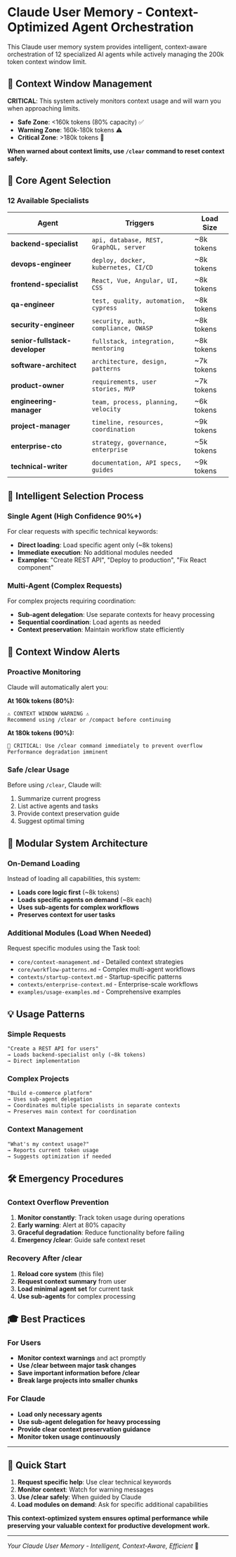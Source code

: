 # Claude User Memory - Context-Optimized Agent Orchestration

This Claude user memory system provides intelligent, context-aware orchestration of 12 specialized AI agents while actively managing the 200k token context window limit.

## 🧠 Context Window Management

**CRITICAL**: This system actively monitors context usage and will warn you when approaching limits.

- **Safe Zone**: <160k tokens (80% capacity) ✅
- **Warning Zone**: 160k-180k tokens ⚠️  
- **Critical Zone**: >180k tokens 🚨

**When warned about context limits, use `/clear` command to reset context safely.**

## 🚀 Core Agent Selection

### 12 Available Specialists
| Agent | Triggers | Load Size |
|-------|----------|-----------|
| **backend-specialist** | `api, database, REST, GraphQL, server` | ~8k tokens |
| **devops-engineer** | `deploy, docker, kubernetes, CI/CD` | ~8k tokens |
| **frontend-specialist** | `React, Vue, Angular, UI, CSS` | ~8k tokens |
| **qa-engineer** | `test, quality, automation, cypress` | ~8k tokens |
| **security-engineer** | `security, auth, compliance, OWASP` | ~8k tokens |
| **senior-fullstack-developer** | `fullstack, integration, mentoring` | ~8k tokens |
| **software-architect** | `architecture, design, patterns` | ~7k tokens |
| **product-owner** | `requirements, user stories, MVP` | ~7k tokens |
| **engineering-manager** | `team, process, planning, velocity` | ~6k tokens |
| **project-manager** | `timeline, resources, coordination` | ~9k tokens |
| **enterprise-cto** | `strategy, governance, enterprise` | ~5k tokens |
| **technical-writer** | `documentation, API specs, guides` | ~9k tokens |

## 🎯 Intelligent Selection Process

### Single Agent (High Confidence 90%+)
For clear requests with specific technical keywords:
- **Direct loading**: Load specific agent only (~8k tokens)
- **Immediate execution**: No additional modules needed
- **Examples**: "Create REST API", "Deploy to production", "Fix React component"

### Multi-Agent (Complex Requests)
For complex projects requiring coordination:
- **Sub-agent delegation**: Use separate contexts for heavy processing
- **Sequential coordination**: Load agents as needed
- **Context preservation**: Maintain workflow state efficiently

## 🚨 Context Window Alerts

### Proactive Monitoring
Claude will automatically alert you:

**At 160k tokens (80%):**
```
⚠️ CONTEXT WINDOW WARNING ⚠️
Recommend using /clear or /compact before continuing
```

**At 180k tokens (90%):**
```
🚨 CRITICAL: Use /clear command immediately to prevent overflow
Performance degradation imminent
```

### Safe /clear Usage
Before using `/clear`, Claude will:
1. Summarize current progress
2. List active agents and tasks
3. Provide context preservation guide
4. Suggest optimal timing

## 🔄 Modular System Architecture

### On-Demand Loading
Instead of loading all capabilities, this system:
- **Loads core logic first** (~8k tokens)
- **Loads specific agents on demand** (~8k each)
- **Uses sub-agents for complex workflows**
- **Preserves context for user tasks**

### Additional Modules (Load When Needed)
Request specific modules using the Task tool:
- `core/context-management.md` - Detailed context strategies
- `core/workflow-patterns.md` - Complex multi-agent workflows  
- `contexts/startup-context.md` - Startup-specific patterns
- `contexts/enterprise-context.md` - Enterprise-scale workflows
- `examples/usage-examples.md` - Comprehensive examples

## 💡 Usage Patterns

### Simple Requests
```
"Create a REST API for users"
→ Loads backend-specialist only (~8k tokens)
→ Direct implementation
```

### Complex Projects  
```
"Build e-commerce platform"
→ Uses sub-agent delegation
→ Coordinates multiple specialists in separate contexts
→ Preserves main context for coordination
```

### Context Management
```
"What's my context usage?"
→ Reports current token usage
→ Suggests optimization if needed
```

## 🛠️ Emergency Procedures

### Context Overflow Prevention
1. **Monitor constantly**: Track token usage during operations
2. **Early warning**: Alert at 80% capacity
3. **Graceful degradation**: Reduce functionality before failing
4. **Emergency /clear**: Guide safe context reset

### Recovery After /clear
1. **Reload core system** (this file)
2. **Request context summary** from user
3. **Load minimal agent set** for current task
4. **Use sub-agents** for complex processing

## 🎓 Best Practices

### For Users
- **Monitor context warnings** and act promptly
- **Use /clear between major task changes**
- **Save important information before /clear**
- **Break large projects into smaller chunks**

### For Claude
- **Load only necessary agents**
- **Use sub-agent delegation for heavy processing**
- **Provide clear context preservation guidance**
- **Monitor token usage continuously**

---

## 🚀 Quick Start

1. **Request specific help**: Use clear technical keywords
2. **Monitor context**: Watch for warning messages
3. **Use /clear safely**: When guided by Claude
4. **Load modules on demand**: Ask for specific additional capabilities

**This context-optimized system ensures optimal performance while preserving your valuable context for productive development work.**

---

*Your Claude User Memory - Intelligent, Context-Aware, Efficient* 🧠